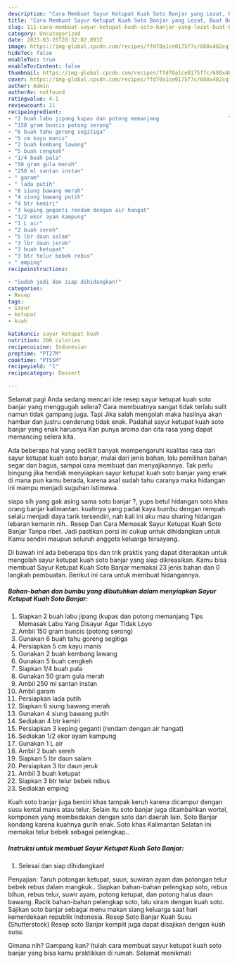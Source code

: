 ```yaml
---
description: "Cara Membuat Sayur Ketupat Kuah Soto Banjar yang Lezat, Buat Buka Puasa}"
title: "Cara Membuat Sayur Ketupat Kuah Soto Banjar yang Lezat, Buat Buka Puasa}"
slug: 111-cara-membuat-sayur-ketupat-kuah-soto-banjar-yang-lezat-buat-buka-puasa
category: Uncategorized
date: 2023-03-26T20:32:02.893Z
image: https://img-global.cpcdn.com/recipes/ffd70a1ce0175f7c/680x482cq70/sayur-ketupat-kuah-soto-banjar-foto-resep-utama.jpg
hideToc: false
enableToc: true
enableTocContent: false
thumbnail: https://img-global.cpcdn.com/recipes/ffd70a1ce0175f7c/680x482cq70/sayur-ketupat-kuah-soto-banjar-foto-resep-utama.jpg
cover: https://img-global.cpcdn.com/recipes/ffd70a1ce0175f7c/680x482cq70/sayur-ketupat-kuah-soto-banjar-foto-resep-utama.jpg
author: Admin
authorAv: notfound
ratingvalue: 4.1
reviewcount: 21
recipeingredient:
- "2 buah labu jipang kupas dan potong memanjang                      Tips Memasak Labu Yang Disayur Agar Tidak Loyo"
- "150 gram buncis potong serong"
- "6 buah tahu goreng segitiga"
- "5 cm kayu manis"
- "2 buah kembang lawang"
- "5 buah cengkeh"
- "1/4 buah pala"
- "50 gram gula merah"
- "250 ml santan instan"
- " garam"
- " lada putih"
- "6 siung bawang merah"
- "4 siung bawang putih"
- "4 btr kemiri"
- "3 keping geganti rendam dengan air hangat"
- "1/2 ekor ayam kampung"
- "1 L air"
- "2 buah sereh"
- "5 lbr daun salam"
- "3 lbr daun jeruk"
- "3 buah ketupat"
- "3 btr telur bebek rebus"
- " emping"
recipeinstructions:

- "Sudah jadi dan siap dihidangkan!"
categories:
- Resep
tags:
- sayur
- ketupat
- kuah

katakunci: sayur ketupat kuah 
nutrition: 200 calories
recipecuisine: Indonesian
preptime: "PT27M"
cooktime: "PT55M"
recipeyield: "1"
recipecategory: Dessert

---
```



Selamat pagi Anda sedang mencari ide resep sayur ketupat kuah soto banjar yang menggugah selera? Cara membuatnya sangat tidak terlalu sulit namun tidak gampang juga. Tapi Jika salah mengolah maka hasilnya akan hambar dan justru cenderung tidak enak. Padahal sayur ketupat kuah soto banjar yang enak harusnya Kan punya aroma dan cita rasa yang dapat memancing selera kita.


Ada beberapa hal yang sedikit banyak mempengaruhi kualitas rasa dari sayur ketupat kuah soto banjar, mulai dari jenis bahan, lalu pemilihan bahan segar dan bagus, sampai cara membuat dan menyajikannya. Tak perlu bingung jika hendak menyiapkan sayur ketupat kuah soto banjar yang enak di mana pun kamu berada, karena asal sudah tahu caranya maka hidangan ini mampu menjadi suguhan istimewa.

siapa sih yang gak asing sama soto banjar ?, yups betul hidangan soto khas orang banjar kalimantan. kuahnya yang padat kaya bumbu dengan rempah selalu menjadi daya tarik tersendiri, nah kali ini aku mau sharing hidangan lebaran kemarin nih.. Resep Dan Cara Memasak Sayur Ketupat Kuah Soto Banjar Tanpa ribet. Jadi pastikan porsi ini cukup untuk dihidangkan untuk Kamu sendiri maupun seluruh anggota keluarga tersayang.


Di bawah ini ada beberapa tips dan trik praktis yang dapat diterapkan untuk mengolah sayur ketupat kuah soto banjar yang siap dikreasikan. Kamu bisa membuat Sayur Ketupat Kuah Soto Banjar memakai 23 jenis bahan dan 0 langkah pembuatan. Berikut ini cara untuk membuat hidangannya.

<!--inarticleads1-->

##### Bahan-bahan dan bumbu yang dibutuhkan dalam menyiapkan Sayur Ketupat Kuah Soto Banjar:

1. Siapkan 2 buah labu jipang (kupas dan potong memanjang                      Tips Memasak Labu Yang Disayur Agar Tidak Loyo
1. Ambil 150 gram buncis (potong serong)
1. Gunakan 6 buah tahu goreng segitiga
1. Persiapkan 5 cm kayu manis
1. Gunakan 2 buah kembang lawang
1. Gunakan 5 buah cengkeh
1. Siapkan 1/4 buah pala
1. Gunakan 50 gram gula merah
1. Ambil 250 ml santan instan
1. Ambil  garam
1. Persiapkan  lada putih
1. Siapkan 6 siung bawang merah
1. Gunakan 4 siung bawang putih
1. Sediakan 4 btr kemiri
1. Persiapkan 3 keping geganti (rendam dengan air hangat)
1. Sediakan 1/2 ekor ayam kampung
1. Gunakan 1 L air
1. Ambil 2 buah sereh
1. Siapkan 5 lbr daun salam
1. Persiapkan 3 lbr daun jeruk
1. Ambil 3 buah ketupat
1. Siapkan 3 btr telur bebek rebus
1. Sediakan  emping


Kuah soto banjar juga berciri khas tampak keruh karena dicampur dengan susu kental manis atau telur. Selain itu soto banjar juga ditambahkan wortel, komponen yang membedakan dengan soto dari daerah lain. Soto Banjar kondang karena kuahnya gurih enak. Soto khas Kalimantan Selatan ini memakai telur bebek sebagai pelengkap.. 

<!--inarticleads2-->

##### Instruksi untuk membuat Sayur Ketupat Kuah Soto Banjar:


1. Selesai dan siap dihidangkan!

Penyajian: Taruh potongan ketupat, suun, suwiran ayam dan potongan telur bebek rebus dalam mangkuk.. Siapkan bahan-bahan pelengkap soto, rebus bihun, rebus telur, suwir ayam, potong ketupat, dan potong halus daun bawang. Racik bahan-bahan pelengkap soto, lalu siram dengan kuah soto. Sajikan soto banjar sebagai menu makan siang keluarga saat hari kemerdekaan republik Indonesia. Resep Soto Banjar Kuah Susu (Shutterstock) Resep soto Banjar komplit juga dapat disajikan dengan kuah susu. 

Gimana nih? Gampang kan? Itulah cara membuat sayur ketupat kuah soto banjar yang bisa kamu praktikkan di rumah. Selamat menikmati
